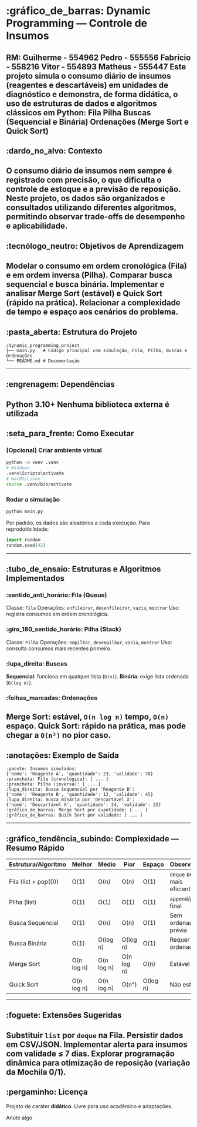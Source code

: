 # :gráfico_de_barras: Dynamic Programming — Controle de Insumos 
RM:
Guilherme - 554962
Pedro - 555556
Fabrício - 558216
Vitor - 554893
Matheus - 555447
Este projeto simula o **consumo diário de insumos** (reagentes e descartáveis) em unidades de diagnóstico e demonstra, de forma didática, o uso de **estruturas de dados** e **algoritmos clássicos** em Python: 
Fila 
Pilha 
Buscas (Sequencial e Binária) 
Ordenações (Merge Sort e Quick Sort) 
---
## :dardo_no_alvo: Contexto
O consumo diário de insumos nem sempre é registrado com precisão, o que dificulta o controle de estoque e a previsão de reposição. 
Neste projeto, os dados são organizados e consultados utilizando diferentes algoritmos, permitindo observar trade-offs de desempenho e aplicabilidade. 
---
## :tecnólogo_neutro: Objetivos de Aprendizagem
Modelar o consumo em **ordem cronológica** (Fila) e em **ordem inversa** (Pilha). 
Comparar **busca sequencial** e **busca binária**. 
Implementar e analisar **Merge Sort** (estável) e **Quick Sort** (rápido na prática). 
Relacionar a **complexidade de tempo e espaço** aos cenários do problema. 
---
## :pasta_aberta: Estrutura do Projeto
```
/dynamic_programming_project
├── main.py   # Código principal com simulação, Fila, Pilha, Buscas e Ordenações
└── README.md # Documentação
```
---
## :engrenagem: Dependências
Python **3.10+** 
Nenhuma biblioteca externa é utilizada 
---
## :seta_para_frente: Como Executar
### (Opcional) Criar ambiente virtual
```bash
python -m venv .venv
# Windows
.venv\Scripts\activate
# macOS/Linux
source .venv/bin/activate
```
### Rodar a simulação
```bash
python main.py
```
Por padrão, os dados são aleatórios a cada execução. Para reprodutibilidade: 
```python
import random
random.seed(42)
```
---
## :tubo_de_ensaio: Estruturas e Algoritmos Implementados
### :sentido_anti_horário: Fila (Queue) 
Classe: `Fila` 
Operações: `enfileirar`, `desenfileirar`, `vazia`, `mostrar` 
Uso: registra consumos em ordem cronológica. 
### :giro_180_sentido_horário: Pilha (Stack) 
Classe: `Pilha` 
Operações: `empilhar`, `desempilhar`, `vazia`, `mostrar` 
Uso: consulta consumos mais recentes primeiro. 
### :lupa_direita: Buscas 
**Sequencial**: funciona em qualquer lista (`O(n)`). 
**Binária**: exige lista ordenada (`O(log n)`). 
### :folhas_marcadas: Ordenações 
**Merge Sort**: estável, `O(n log n)` tempo, `O(n)` espaço. 
**Quick Sort**: rápido na prática, mas pode chegar a `O(n²)` no pior caso. 
---
## :anotações: Exemplo de Saída
```
:pacote: Insumos simulados:
{'nome': 'Reagente A', 'quantidade': 23, 'validade': 78}
:prancheta: Fila (cronológica): [ ... ]
:prancheta: Pilha (inversa): [ ... ]
:lupa_direita: Busca Sequencial por 'Reagente B':
{'nome': 'Reagente B', 'quantidade': 12, 'validade': 45}
:lupa_direita: Busca Binária por 'Descartável X':
{'nome': 'Descartável X', 'quantidade': 34, 'validade': 22}
:gráfico_de_barras: Merge Sort por quantidade: [ ... ]
:gráfico_de_barras: Quick Sort por validade: [ ... ]
```
---
## :gráfico_tendência_subindo: Complexidade — Resumo Rápido
| Estrutura/Algoritmo | Melhor | Médio | Pior | Espaço | Observações |
|----------------------|--------|-------|------|--------|-------------|
| Fila (list + pop(0)) | O(1)   | O(n)  | O(n) | O(1)   | `deque` seria mais eficiente |
| Pilha (list)         | O(1)   | O(1)  | O(1) | O(1)   | `append`/`pop` no final |
| Busca Sequencial     | O(1)   | O(n)  | O(n) | O(1)   | Sem ordenação prévia |
| Busca Binária        | O(1)   | O(log n) | O(log n) | O(1) | Requer lista ordenada |
| Merge Sort           | O(n log n) | O(n log n) | O(n log n) | O(n) | Estável |
| Quick Sort           | O(n log n) | O(n log n) | O(n²) | O(log n) | Não estável |
---
## :foguete: Extensões Sugeridas
Substituir `list` por `deque` na Fila. 
Persistir dados em **CSV/JSON**. 
Implementar alerta para insumos com validade ≤ 7 dias. 
Explorar **programação dinâmica** para otimização de reposição (variação da Mochila 0/1). 
---
## :pergaminho: Licença
Projeto de caráter **didático**. Livre para uso acadêmico e adaptações.











Anote algo










